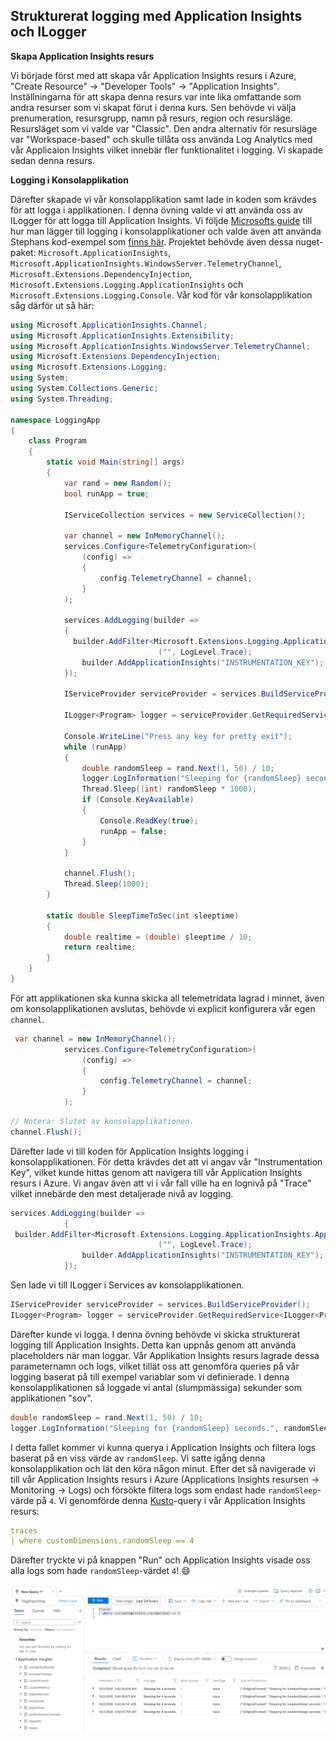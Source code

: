 ##  **Strukturerat logging med Application Insights och ILogger** 

**Skapa Application Insights resurs**

Vi började först med att skapa vår Application Insights resurs i Azure, "Create Resource" -> "Developer Tools" -> "Application Insights". Inställningarna för att skapa denna resurs var inte lika omfattande som andra resurser som vi skapat förut i denna kurs. Sen behövde vi välja prenumeration, resursgrupp, namn på resurs, region och resursläge. Resursläget som vi valde var "Classic". Den andra alternativ för resursläge var "Workspace-based" och skulle tillåta oss använda Log Analytics med vår Applicaion Insights vilket innebär fler funktionalitet i logging. Vi skapade sedan denna resurs.

**Logging i Konsolapplikation**

Därefter skapade vi vår konsolapplikation samt lade in koden som krävdes för att logga i applikationen. I denna övning valde vi att använda oss av ILogger för att logga till Application Insights. Vi följde [Microsofts guide](https://docs.microsoft.com/en-us/azure/azure-functions/functions-monitoring?tabs=cmd#structured-logging) till hur man lägger till logging i konsolapplikationer och valde även att använda Stephans kod-exempel som [finns här](https://pgbsnh19.github.io/molnapplikationer/lecture_09_monitoring.html). Projektet behövde även dessa nuget-paket: `Microsoft.ApplicationInsights`, `Microsoft.ApplicationInsights.WindowsServer.TelemetryChannel`, `Microsoft.Extensions.DependencyInjection`, `Microsoft.Extensions.Logging.ApplicationInsights` och `Microsoft.Extensions.Logging.Console`. Vår kod för vår konsolapplikation såg därför ut så här:

```c#
using Microsoft.ApplicationInsights.Channel;
using Microsoft.ApplicationInsights.Extensibility;
using Microsoft.ApplicationInsights.WindowsServer.TelemetryChannel;
using Microsoft.Extensions.DependencyInjection;
using Microsoft.Extensions.Logging;
using System;
using System.Collections.Generic;
using System.Threading;

namespace LoggingApp
{
    class Program
    {
        static void Main(string[] args)
        {
            var rand = new Random();
            bool runApp = true;

            IServiceCollection services = new ServiceCollection();

            var channel = new InMemoryChannel();
            services.Configure<TelemetryConfiguration>(
                (config) =>
                {
                    config.TelemetryChannel = channel;
                }
            );

            services.AddLogging(builder =>
            {
              builder.AddFilter<Microsoft.Extensions.Logging.ApplicationInsights.ApplicationInsightsLoggerProvider>
                                 ("", LogLevel.Trace);
                builder.AddApplicationInsights("INSTRUMENTATION_KEY");
            });

            IServiceProvider serviceProvider = services.BuildServiceProvider();

            ILogger<Program> logger = serviceProvider.GetRequiredService<ILogger<Program>>();

            Console.WriteLine("Press any key for pretty exit");
            while (runApp)
            {
                double randomSleep = rand.Next(1, 50) / 10;
                logger.LogInformation("Sleeping for {randomSleep} seconds.", randomSleep);
                Thread.Sleep((int) randomSleep * 1000);
                if (Console.KeyAvailable)
                {
                    Console.ReadKey(true);
                    runApp = false;
                }
            }
            
            channel.Flush();
            Thread.Sleep(1000);
        }

        static double SleepTimeToSec(int sleeptime)
        {
            double realtime = (double) sleeptime / 10;
            return realtime;
        }
    }
}
```

För att applikationen ska kunna skicka all telemetridata lagrad i minnet, även om konsolapplikationen avslutas, behövde vi explicit konfigurera vår egen `channel`.

````c#
 var channel = new InMemoryChannel();
            services.Configure<TelemetryConfiguration>(
                (config) =>
                {
                    config.TelemetryChannel = channel;
                }
            );
````

````c#
// Notera: Slutet av konsolapplikationen.
channel.Flush();
````

Därefter lade vi till koden för Application Insights logging i konsolapplikationen. För detta krävdes det att vi angav vår "Instrumentation Key", vilket kunde hittas genom att navigera till vår Application Insights resurs i Azure. Vi angav även att vi i vår fall ville ha en lognivå på "Trace" vilket innebärde den mest detaljerade nivå av logging.

````c#
services.AddLogging(builder =>
            {
 builder.AddFilter<Microsoft.Extensions.Logging.ApplicationInsights.ApplicationInsightsLoggerProvider>
                                 ("", LogLevel.Trace);
                builder.AddApplicationInsights("INSTRUMENTATION_KEY");
            });
````

Sen lade vi till ILogger i Services av konsolapplikationen.

````c#
IServiceProvider serviceProvider = services.BuildServiceProvider();
ILogger<Program> logger = serviceProvider.GetRequiredService<ILogger<Program>>();
````

Därefter kunde vi logga. I denna övning behövde vi skicka strukturerat logging till Application Insights. Detta kan uppnås genom att använda placeholders när man loggar. Vår Applikation Insights resurs lagrade dessa parameternamn och logs, vilket tillät oss att genomföra queries på vår logging baserat på till exempel variablar som vi definierade. I denna konsolapplikationen så loggade vi antal (slumpmässiga) sekunder som applikationen "sov".

````c#
double randomSleep = rand.Next(1, 50) / 10;
logger.LogInformation("Sleeping for {randomSleep} seconds.", randomSleep);
````

I detta fallet kommer vi kunna querya i Application Insights och filtera logs baserat på en viss värde av `randomSleep`. Vi satte igång denna konsolapplikation och lät den köra någon minut. Efter det så navigerade vi till vår Application Insights resurs i Azure (Applications Insights resursen -> Monitoring -> Logs) och försökte filtera logs som endast hade `randomSleep`-värde på `4`. Vi genomförde denna [Kusto](https://docs.microsoft.com/en-us/azure/data-explorer/kusto/query/)-query i vår Application Insights resurs:

````yaml
traces 
| where customDimensions.randomSleep == 4
````

Därefter tryckte vi på knappen "Run" och Application Insights visade oss alla logs som hade `randomSleep`-värdet `4`! :smile:

![Query](Media/LoggingQuery.png)
